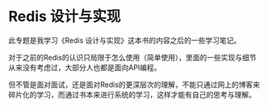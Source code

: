 # Redis 设计与实现

此专题是我学习《Redis 设计与实现》这本书的内容之后的一些学习笔记。

对于之前的Redis的认识只局限于怎么使用（简单使用），里面的一些实现与细节从来没有考虑过，大部分人也都是面向API编程。

但不管是面对面试，还是面对Redis的更深层次的理解，不能只通过网上的博客来碎片化的学习，而通过书本来进行系统的学习，这样才能有自己的思考与理解。

